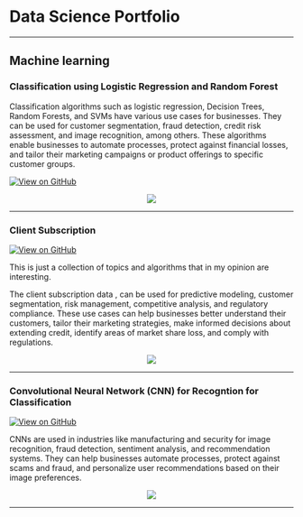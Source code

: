 # Data Science Portfolio
---
## Machine learning

### Classification using Logistic Regression and Random Forest

Classification algorithms such as logistic regression, Decision Trees, Random Forests, and SVMs have various use cases for businesses. They can be used for customer segmentation, fraud detection, credit risk assessment, and image recognition, among others. These algorithms enable businesses to automate processes, protect against financial losses, and tailor their marketing campaigns or product offerings to specific customer groups.

[![View on GitHub](https://img.shields.io/badge/GitHub-View_on_GitHub-blue?logo=GitHub)](https://github.com/DhanashreeBose/Key-Indicators-of-Heart-Disease-Classification)

<center><img src="images/fraud_detection.jpg"/></center>

---
### Client Subscription

[![View on GitHub](https://img.shields.io/badge/GitHub-View_on_GitHub-blue?logo=GitHub)](https://github.com/DhanashreeBose/Portugal-Bank-Marketing-Dataset)

This is just a collection of topics and algorithms that in my opinion are interesting.

The client subscription data , can be used for predictive modeling, customer segmentation, risk management, competitive analysis, and regulatory compliance. These use cases can help businesses better understand their customers, tailor their marketing strategies, make informed decisions about extending credit, identify areas of market share loss, and comply with regulations.

<center><img src="images/financial_modeling.jpg"/></center>

---
### Convolutional Neural Network (CNN) for Recogntion for Classification

[![View on GitHub](https://img.shields.io/badge/GitHub-View_on_GitHub-blue?logo=GitHub)](https://github.com/DhanashreeBose/Flower-Recognition-Dataset)

CNNs are used in industries like manufacturing and security for image recognition, fraud detection, sentiment analysis, and recommendation systems. They can help businesses automate processes, protect against scams and fraud, and personalize user recommendations based on their image preferences.

<center><img src="https://camo.githubusercontent.com/a085b4fe60690252b8aa2de917c53fc3f63aec21aafea21c8f1ecb543d2c44cb/68747470733a2f2f7777772e616c74756d696e74656c6c6967656e63652e636f6d2f6173736574732f74696d652d7365726965732d70726564696374696f6e2d7573696e672d6c73746d2d646565702d6e657572616c2d6e6574776f726b732f73696e776176655f66756c6c5f7365712e706e67"/></center>

---
